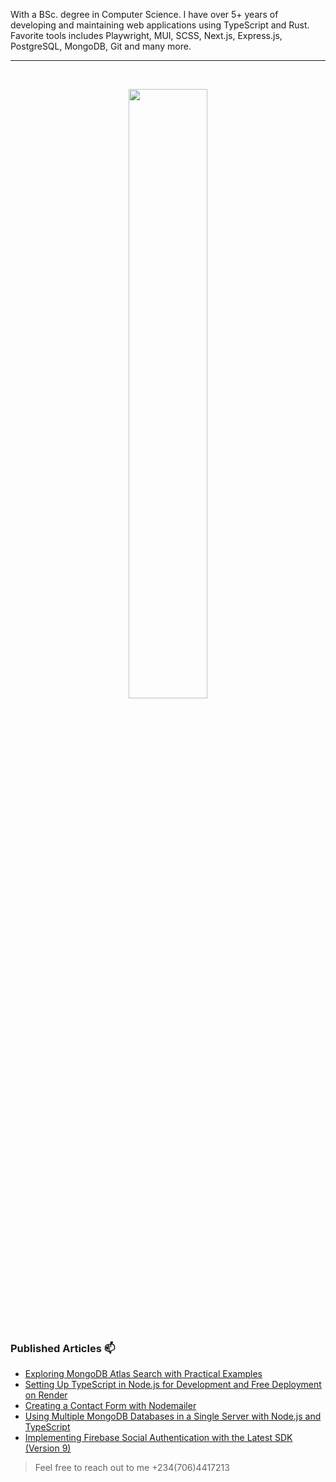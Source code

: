 With a BSc. degree in Computer Science. I have over 5+ years of developing and maintaining web applications using TypeScript and Rust. Favorite tools includes Playwright, MUI, SCSS, Next.js, Express.js, PostgreSQL, MongoDB, Git and many more.

---

<br />

<p align="center" max-width=700>
 <a href="https://github.com/Chukwu3meka/github-readme-stats"  >
  <img width=50% align="center" src="https://github-readme-stats.vercel.app/api?username=Chukwu3meka&show_icons=true&show=discussions_started,prs_merged,prs_merged_percentage,discussions_answered&rank_icon=github" />
 </a>
</p>

<br />

### Published Articles 📫

- [Exploring MongoDB Atlas Search with Practical Examples](https://chukwu3meka.medium.com/a-practical-example-using-mongodb-atlas-search-144ab2d4ed78)
- [Setting Up TypeScript in Node.js for Development and Free Deployment on Render](https://chukwu3meka.medium.com/setup-typescript-in-nodejs-for-development-and-free-deployment-to-render-74e804de6691)
- [Creating a Contact Form with Nodemailer](https://chukwu3meka.medium.com/contact-form-with-nodemailer-3bf217db9df8)
- [Using Multiple MongoDB Databases in a Single Server with Node.js and TypeScript](https://chukwu3meka.medium.com/using-multiple-mongodb-databases-in-a-single-server-with-nodejs-and-typescript-f447e4628a80)
- [Implementing Firebase Social Authentication with the Latest SDK (Version 9)](https://chukwu3meka.medium.com/firebase-social-authentication-with-latest-sdk-version-9-75e4eac57563)

> Feel free to reach out to me +234(706)4417213
